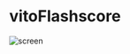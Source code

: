 
# vitoFlashscore

![screen](https://user-images.githubusercontent.com/73029688/122672247-9bfca180-d1db-11eb-9d18-3e580a689769.gif)


